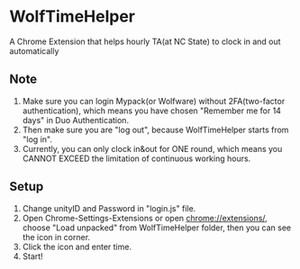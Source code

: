 # WolfTimeHelper
A Chrome Extension that helps hourly TA(at NC State) to clock in and out automatically

## Note
1. Make sure you can login Mypack(or Wolfware) without 2FA(two-factor authentication), which means you have chosen "Remember me for 14 days" in Duo Authentication.
2. Then make sure you are "log out", because WolfTimeHelper starts from "log in".
3. Currently, you can only clock in&out for ONE round, which means you CANNOT EXCEED the limitation of continuous working hours.

## Setup
1. Change unityID and Password in "login.js" file.
2. Open Chrome-Settings-Extensions or open [chrome://extensions/](chrome://extensions/), choose "Load unpacked" from WolfTimeHelper folder, then you can see the icon in corner.
3. Click the icon and enter time.
4. Start!
